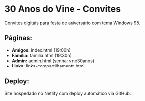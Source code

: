 # 30 Anos do Vine - Convites

Convites digitais para festa de aniversário com tema Windows 95.

## Páginas:
- **Amigos:** index.html (19:00h)  
- **Família:** familia.html (19:30h)
- **Admin:** admin.html (senha: vine30anos)
- **Links:** links-compartilhamento.html

## Deploy:
Site hospedado no Netlify com deploy automático via GitHub.
